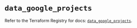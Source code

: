 # `data_google_projects`

Refer to the Terraform Registry for docs: [`data_google_projects`](https://registry.terraform.io/providers/hashicorp/google-beta/6.28.0/docs/data-sources/google_projects).
